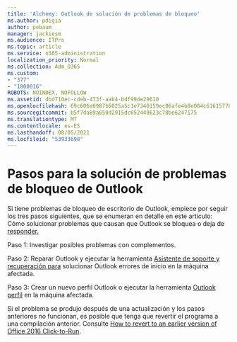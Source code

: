 ```yaml
---
title: 'Alchemy: Outlook de solución de problemas de bloqueo'
ms.author: pdigia
author: pebaum
manager: jackiesm
ms.audience: ITPro
ms.topic: article
ms.service: o365-administration
localization_priority: Normal
ms.collection: Adm_O365
ms.custom:
- "377"
- "1800016"
ROBOTS: NOINDEX, NOFOLLOW
ms.assetid: dbd710ec-cdeb-473f-aab4-bdf99de29610
ms.openlocfilehash: 69c606e0987b5025a5c1e7340159ec06afe4b8e084c61615778a90114f9b4ecb
ms.sourcegitcommit: b5f7da89a650d2915dc652449623c78be6247175
ms.translationtype: MT
ms.contentlocale: es-ES
ms.lasthandoff: 08/05/2021
ms.locfileid: "53933698"
---
```

# <a name="outlook-crash-troubleshooting-steps"></a>Pasos para la solución de problemas de bloqueo de Outlook

Si tiene problemas de bloqueo de escritorio de Outlook, empiece por seguir los tres pasos siguientes, que se enumeran en detalle en este artículo: Cómo solucionar problemas que causan que Outlook se bloquea o deja de [responder.](https://docs.microsoft.com/exchange/troubleshoot/outlook-crashes/crash-issues)
  
Paso 1: Investigar posibles problemas con complementos.
  
Paso 2: Reparar Outlook y ejecutar la herramienta [Asistente de soporte y recuperación para](https://aka.ms/SaRA-OutlookWontStart) solucionar Outlook errores de inicio en la máquina afectada.
  
Paso 3: Crear un nuevo perfil Outlook o ejecutar la herramienta [Outlook perfil](https://aka.ms/SaRA-OutlookSetupProfile) en la máquina afectada.
  
Si el problema se produjo después de una actualización y los pasos anteriores no funcionan, es posible que tenga que revertir el programa a una compilación anterior. Consulte [How to revert to an earlier version of Office 2016 Click-to-Run](https://support.microsoft.com/help/2770432).
  